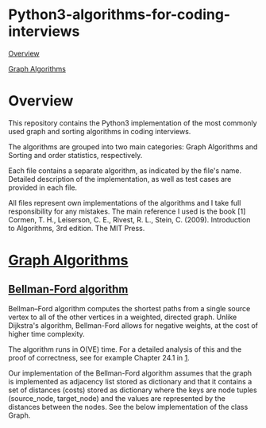 # Python3-algorithms-for-coding-interviews

[Overview](#-overview)

[Graph Algorithms](#-graph-algorithms)


# Overview

This repository contains the Python3 implementation of the most commonly used graph and sorting algorithms in coding interviews.

The algorithms are grouped into two main categories: Graph Algorithms and Sorting and order statistics, respectively.

Each file contains a separate algorithm, as indicated by the file's name. Detailed description of the implementation, as well as test cases are provided in each file.

All files represent own implementations of the algorithms and I take full responsibility for any mistakes. The main reference I used is the book 
<a id="1">[1]</a> 
Cormen, T. H., Leiserson, C. E., Rivest, R. L., Stein, C. (2009).
Introduction to Algorithms, 3rd edition.
The MIT Press.

# [Graph Algorithms](../tree/master/Graph%20Algorithms)

## [Bellman-Ford algorithm](../blob/master/Graph%20Algorithms/bellman_ford.py)

Bellman–Ford algorithm computes the shortest paths from a single source vertex to all of the other vertices in a weighted, directed graph. Unlike Dijkstra's algorithm, Bellman-Ford allows for negative weights, at the cost of higher time complexity.

The algorithm runs in O(VE) time. For a detailed analysis of this and the proof of correctness, see for example Chapter 24.1 in [1](#1).

Our implementation of the Bellman-Ford algorithm assumes that the graph is implemented as adjacency list stored as dictionary and that it contains a set of distances (costs) stored as dictionary where the keys are node tuples (source_node, target_node) and the values are represented by the distances between the nodes. See the below implementation of the class Graph.






